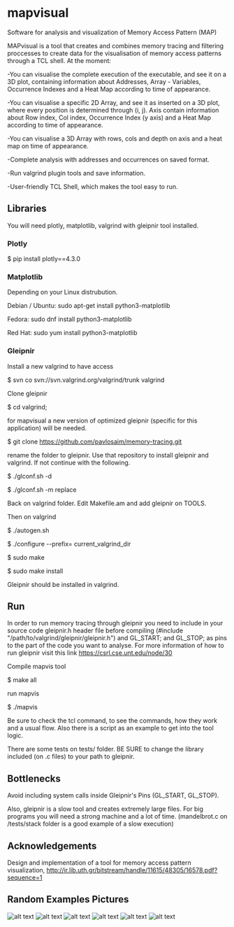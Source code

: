 # mapvisual
Software for analysis and visualization of Memory Access Pattern (MAP)

MAPvisual is a tool that creates and combines memory tracing and filtering proccesses to create data for the visualisation of memory access  patterns through a TCL shell. At the moment:

-You can visualise the complete execution of the executable, and see it on a 3D plot, containing information about Addresses, Array - Variables, Occurrence Indexes and a Heat Map according to time of appearance.

-You can visualise a specific 2D Array, and see it as inserted on a 3D plot, where every position is determined through (i, j). Axis contain information about Row index, Col index, Occurrence Index (y axis) and a Heat Map according to time of appearance.

-You can visualise a 3D Array with rows, cols and depth on axis and a heat map on time of appearance. 

-Complete analysis with addresses and occurrences on saved format.

-Run valgrind plugin tools and save information.

-User-friendly TCL Shell, which makes the tool easy to run.

## Libraries
You will need plotly, matplotlib, valgrind with gleipnir tool installed.
### Plotly
$ pip install plotly==4.3.0
### Matplotlib 
Depending on your Linux distrubution.

Debian / Ubuntu: sudo apt-get install python3-matplotlib

Fedora: sudo dnf install python3-matplotlib

Red Hat: sudo yum install python3-matplotlib
### Gleipnir
Install a new valgrind to have access

$ svn co svn://svn.valgrind.org/valgrind/trunk valgrind

Clone gleipnir

$ cd valgrind; 

for mapvisual a new version of optimized gleipnir (specific for this application) will be needed.

$ git clone https://github.com/pavlosaim/memory-tracing.git

rename the folder to gleipnir. Use that repository to install gleipnir and valgrind. If not continue with the following.

$ ./glconf.sh -d

$ ./glconf.sh -m replace

Back on valgrind folder. Edit Makefile.am and add gleipnir on TOOLS.

Then on valgrind

$ ./autogen.sh

$ ./configure --prefix= current_valgrind_dir

$ sudo make

$ sudo make install

Gleipnir should be installed in valgrind. 

## Run
In order to run memory tracing through gleipnir you need to include in your source code gleipnir.h header file 
before compiling (#include "/path/to/valgrind/gleipnir/gleipnir.h") and GL_START; and GL_STOP; as pins to the part of the code you want
to analyse. For more information of how to run gleipnir visit this link https://csrl.cse.unt.edu/node/30

Compile mapvis tool

$ make all

run mapvis

$ ./mapvis

Be sure to check the <help> tcl command, to see the commands, how they work and a usual flow. Also there is a script as an example to get into the tool logic.

There are some tests on tests/ folder. BE SURE to change the library included (on .c files) to your path to gleipnir.  

## Bottlenecks
Avoid including system calls inside Gleipnir's Pins (GL_START, GL_STOP).

Also, gleipnir is a slow tool and creates extremely large files. For big programs you will need a strong machine and a lot 
of time. (mandelbrot.c on /tests/stack folder is a good example of a slow execution)

## Acknowledgements
Design and implementation of a tool for memory access
pattern visualization, http://ir.lib.uth.gr/bitstream/handle/11615/48305/16578.pdf?sequence=1

## Random Examples Pictures 
![alt text](https://i.ibb.co/WWcJZ8C/3dblockedsample.png "3d blocked mm sample")
![alt text](https://i.ibb.co/rF51w7r/mandelbrotsample.png "mandelbrot part sample")
![alt text](https://i.ibb.co/n7sLjqx/matrixcolyarraysample.png "random column y")
![alt text](https://i.ibb.co/Y2bQ25C/perarraymapsample.png "per array sample")
![alt text](https://i.ibb.co/NWk0KYP/3dtangledsample.png "3d tangled sample")
![alt text](https://i.ibb.co/rMBbD44/3darrsample.png "3d array sample")
